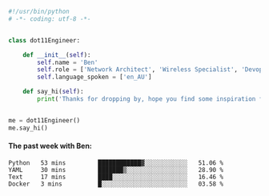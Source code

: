 ```python
#!/usr/bin/python
# -*- coding: utf-8 -*-


class dot11Engineer:

    def __init__(self):
        self.name = 'Ben'
        self.role = ['Network Architect', 'Wireless Specialist', 'Devops Engineer']
        self.language_spoken = ['en_AU']

    def say_hi(self):
        print('Thanks for dropping by, hope you find some inspiration from my work.')


me = dot11Engineer()
me.say_hi()
```

#### The past week with Ben:
<!--START_SECTION:waka-->

```text
Python   53 mins         ████████████▓░░░░░░░░░░░░   51.06 %
YAML     30 mins         ███████▒░░░░░░░░░░░░░░░░░   28.90 %
Text     17 mins         ████░░░░░░░░░░░░░░░░░░░░░   16.46 %
Docker   3 mins          █░░░░░░░░░░░░░░░░░░░░░░░░   03.58 %
```

<!--END_SECTION:waka-->  



